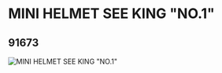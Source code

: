 # MINI HELMET SEE KING "NO.1"
## 91673
![MINI HELMET SEE KING "NO.1"](https://lc-www-live-s.legocdn.com/media/bricks/5/2/4587498.jpg)